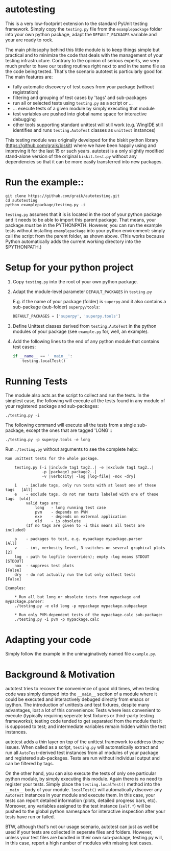 # autotesting

This is a very low-footprint extension to the standard PyUnit testing
framework. Simply copy the `testing.py` file from the `examplepackage` folder
into your own python package, adapt the `DEFAULT_PACKAGES` variable and your are
ready to rock.

The main philosophy behind this little module is to keep things simple but
practical and to minimize the code that deals with the management of your
testing infrastructure. Contrary to the opinion of serious experts, we very much
prefer to have our testing routines right next to and in the same file as the
code being tested. That's the scenario autotest is particularly good for.
The main features are:

  * fully automatic discovery of test cases from your package (without registration)
  * filtering and grouping of test cases by 'tags' and sub-packages
  * run all or selected tests using `testing.py` as a script or ...
  * ... execute tests of a given module by simply executing that module
  * test variables are pushed into global name space for interactive debugging
  * other tools supporting standard unittest will still work (e.g. WingIDE still
    identifies and runs `testing.AutoTest` classes as `unittest` instances)

This testing module was originally developed for the biskit python library
(https://github.com/graik/biskit) where we have been happily using and improving
it for the last 15 or such years. autotest is a only slightly modified
stand-alone version of the original `biskit.test.py` without any dependencies so
that it can be more easily transferred into new packages.

Run the example::
===============

    git clone https://github.com/graik/autotesting.git
    cd autotesting
    python examplepackage/testing.py -i

`testing.py` assumes that it is is located in the root of your python package
and it needs to be able to import this parent package. That means, your package
*must* be in the PYTHONPATH. However, you can run the example tests without
installing `examplepackage` into your python environment: simply call the script
from the parent folder, as shown above. (This works because Python automatically
adds the current working directory into the $PYTHONPATH.)

Setup for your python project
=============================

1. Copy `testing.py` into the root of your own python package.

2. Adapt the module-level parameter `DEFAULT_PACKAGES` in `testing.py`

   E.g. if the name of your package (folder) is `superpy` and it also contains a
   sub-package (sub-folder) `superpy/tools`:

   ```python
   DEFAULT_PACKAGES = ['superpy', 'superpy.tools']
   ```

3. Define Unittest classes derived from `testing.AutoTest` in the python modules
   of your package (see `example.py` for, well, an example).

4. Add the following lines to the end of any python module that contains test
   cases:

   ```python
   if __name__ == '__main__':
       testing.localTest()
   ```

Running Tests
=============

The module also acts as the script to collect and run the tests. In the simplest
case, the following will execute all the tests found in any module of your
registered package and sub-packages:

    ./testing.py -i

The following command will execute all the tests from a single sub-package,
except the ones that are tagged 'LONG'::

    ./testing.py -p superpy.tools -e long

Run `./testing.py` without arguments to see the complete help::

    Run unittest tests for the whole package.

        testing.py [-i |include tag1 tag2..| -e |exclude tag1 tag2..|
                    -p |package1 package2..|
                    -v |verbosity| -log |log-file| -nox -dry]

        i    - include tags, only run tests with at least one of these tags   [All]
        e    - exclude tags, do not run tests labeled with one of these tags  [old]
             valid tags are:
                 long   - long running test case
                 pvm    - depends on PVM
                 exe    - depends on external application
                 old    - is obsolete
             (If no tags are given to -i this means all tests are included)

        p    - packages to test, e.g. mypackage mypackage.parser           [All]
        v    - int, verbosity level, 3 switches on several graphical plots      [2]
        log  - path to logfile (overriden); empty -log means STDOUT        [STDOUT]
        nox  - suppress test plots                                          [False]
        dry  - do not actually run the but only collect tests               [False]

    Examples:

        * Run all but long or obsolete tests from mypackage and mypackage.parser:
        ./testing.py -e old long -p mypackage mypackage.subpackage

        * Run only PVM-dependent tests of the mypackage.calc sub-package:
        ./testing.py -i pvm -p mypackage.calc

Adapting your code
==================

Simply follow the example in the unimaginatively named file `example.py`. 


Background & Motivation
=======================

autotest tries to recover the convenience of good old times, when testing
code was simply dumped into the `__main__` section of a module where it could be
executed and interactively debuged directly from emacs or ipython. The
introduction of unittests and test fixtures, despite many advantages, lost a lot
of this convenience: Tests where less convenient to execute (typically
requiring seperate test fixtures or third-party testing frameworks); testing
code tended to get separated from the module that it is supposed to test;
and intermediate variables remain hidden within the test instances.

autotest adds a thin layer on top of the unittest framework to address these
issues. When called as a script, `testing.py` will automatically extract and run
all `AutoTest`-derived test instances from all modules of your package and
registered sub-packages. Tests are run without individual output and can be
filtered by tags.

On the other hand, you can also execute the tests of only one particular python
module, by simply executing this module. Again there is no need to register your
tests. Simply place the `testing.localTest()` method into the `__main__` body of
your module. `localTest()` will automatically discover any `AutoTest` instances
in your module and execute them. In this case, your tests can report detailed
information (plots, detailed progress bars, etc). Moreover, any variables
assigned to the test instance (`self.*`) will be pushed to the global python
namespace for interactive inspection after your tests have run or failed.

BTW, although that's not our usage scenario, autotest can just as well be used if
your tests are collected in seperate files and folders. However, unless your
test files are bundled in their own sub-package, testing.py will, in this case,
report a high number of modules with missing test cases.